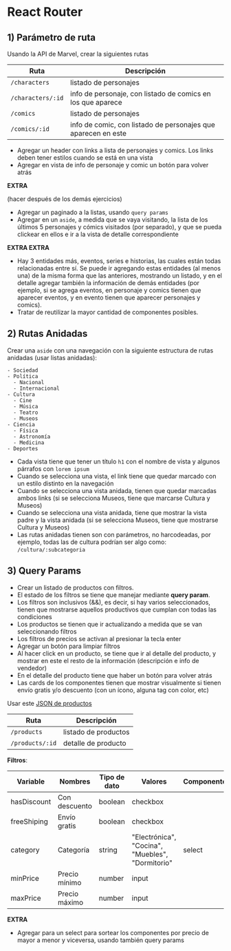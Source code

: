 # React Router

## 1) Parámetro de ruta

Usando la API de Marvel, crear la siguientes rutas

|Ruta|Descripción
|---|---|
| `/characters`     |listado de personajes
| `/characters/:id` | info de personaje, con listado de comics en los que aparece
| `/comics`     |listado de personajes
| `/comics/:id` | info de comic, con listado de personajes que aparecen en este

- Agregar un header con links a lista de personajes y comics. Los links deben tener estilos cuando se está en una vista
- Agregar en vista de info de personaje y comic un botón para volver atrás

**EXTRA**

(hacer después de los demás ejercicios)

- Agregar un paginado a la listas, usando `query params`
- Agregar en un `aside`, a medida que se vaya visitando, la lista de los últimos 5 personajes y cómics visitados (por separado), y que se pueda clickear en ellos e ir a la vista de detalle correspondiente

**EXTRA EXTRA**

- Hay 3 entidades más, eventos, series e historias, las cuales están todas relacionadas entre sí. Se puede ir agregando estas entidades (al menos una) de la misma forma que las anteriores, mostrando un listado, y en el detalle agregar también la información de demás entidades (por ejemplo, si se agrega eventos, en personaje y comics tienen que aparecer eventos, y en evento tienen que aparecer personajes y comics). 
- Tratar de reutilizar la mayor cantidad de componentes posibles.

## 2) Rutas Anidadas

Crear una `aside` con una navegación con la siguiente estructura de rutas anidadas (usar listas anidadas):

```
- Sociedad
- Política
  - Nacional
  - Internacional
- Cultura
  - Cine
  - Música
  - Teatro
  - Museos
- Ciencia
  - Física
  - Astronomía
  - Medicina
- Deportes  
```

- Cada vista tiene que tener un título `h1` con el nombre de vista y algunos párrafos con `lorem ipsum`
- Cuando se selecciona una vista, el link tiene que quedar marcado con un estilo distinto en la navegación
- Cuando se selecciona una vista anidada, tienen que quedar marcadas ambos links (si se selecciona Museos, tiene que marcarse Cultura y Museos)
- Cuando se selecciona una vista anidada, tiene que mostrar la vista padre y la vista anidada (si se selecciona Museos, tiene que mostrarse Cultura y Museos)
- Las rutas anidadas tienen son con parámetros, no harcodeadas, por ejemplo, todas las de cultura podrían ser algo como: `/cultura/:subcategoria`


## 3) Query Params

- Crear un listado de productos con filtros. 
- El estado de los filtros se tiene que manejar mediante **query param**.
- Los filtros son inclusivos (&&), es decir, si hay varios seleccionados, tienen que mostrarse aquellos productivos que cumplan con todas las condiciones
- Los productos se tienen que ir actualizando a medida que se van seleccionando filtros
- Los filtros de precios se activan al presionar la tecla enter
- Agregar un botón para limpiar filtros
- Al hacer click en un producto, se tiene que ir al detalle del producto, y mostrar en este el resto de la información (descripción e info de vendedor)
- En el detalle del producto tiene que haber un botón para volver atrás
- Las cards de los componentes tienen que mostrar visualmente si tienen envío gratis y/o descuento (con un ícono, alguna tag con color, etc)

Usar este [JSON de productos](https://next.json-generator.com/api/json/get/N1-jRJ1kY)

|Ruta|Descripción
|---|---|
| `/products`     |listado de productos
| `/products/:id`     |detalle de producto

**Filtros**:

|Variable|Nombres|Tipo de dato|Valores|Componente|
|---|---|---|---|---|
|hasDiscount|Con descuento|boolean|checkbox
|freeShiping|Envío gratis|boolean|checkbox
|category|Categoría|string|"Electrónica", "Cocina", "Muebles", "Dormitorio"|select
|minPrice|Precio mínimo|number|input
|maxPrice|Precio máximo|number|input

**EXTRA**

- Agregar para un select para sortear los componentes por precio de mayor a menor y viceversa, usando también query params

